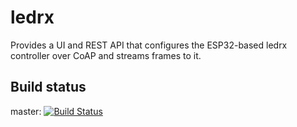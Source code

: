# ledrx
Provides a UI and REST API that configures the ESP32-based ledrx controller over CoAP and streams frames to it.

## Build status
master: [![Build Status](https://travis-ci.org/matt-g-everett/ledrx.svg?branch=master)](https://travis-ci.org/matt-g-everett/ledrx)


